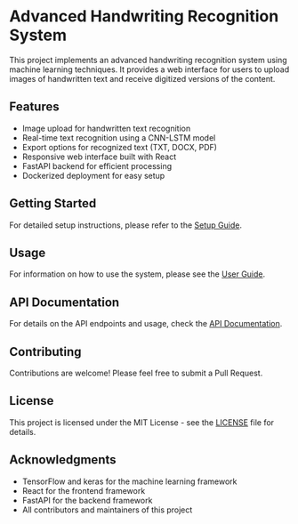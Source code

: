 # Advanced Handwriting Recognition System

This project implements an advanced handwriting recognition system using machine learning techniques. It provides a web interface for users to upload images of handwritten text and receive digitized versions of the content.

## Features

- Image upload for handwritten text recognition
- Real-time text recognition using a CNN-LSTM model
- Export options for recognized text (TXT, DOCX, PDF)
- Responsive web interface built with React
- FastAPI backend for efficient processing
- Dockerized deployment for easy setup

## Getting Started

For detailed setup instructions, please refer to the [Setup Guide](docs/setup.md).

## Usage

For information on how to use the system, please see the [User Guide](docs/user_guide.md).

## API Documentation

For details on the API endpoints and usage, check the [API Documentation](docs/api_docs.md).

## Contributing

Contributions are welcome! Please feel free to submit a Pull Request.

## License

This project is licensed under the MIT License - see the [LICENSE](LICENSE) file for details.

## Acknowledgments

- TensorFlow and keras for the machine learning framework
- React for the frontend framework
- FastAPI for the backend framework
- All contributors and maintainers of this project